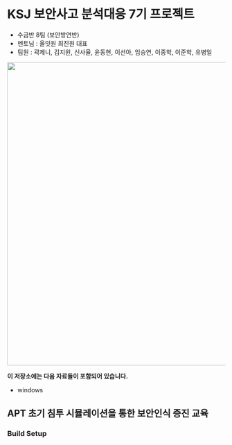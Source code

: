 # KSJ 보안사고 분석대응 7기 프로젝트
* 수금반 8팀 (보안방연반)
* 멘토님 : 올잇원 최진원 대표
* 팀원 : 곽제니, 김지원, 신사율, 윤동현, 이선아, 임승연, 이종학, 이준학, 유병일
<img src="http://kshieldjr.org/images/hrpool/logo-hrpool-hover.png" width="700" heigght="370">
<br>

**이 저장소에는 다음 자료들이 포함되어 있습니다.**

* windows 

## APT 초기 침투 시뮬레이션을 통한 보안인식 증진 교육


### Build Setup
